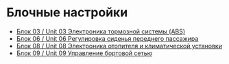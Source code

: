 # Блочные настройки
* [Блок 03 / Unit 03 Электроника тормозной системы (ABS)](unit-03.md)
* [Блок 06 / Unit 06 Регулировка сиденья переднего пассажира](unit-06.md)
* [Блок 08 / Unit 08 Электроника отопителя и климатической установки](unit-08.md)
* [Блок 09 / Unit 09 Управление бортовой сетью](unit-09.md)
